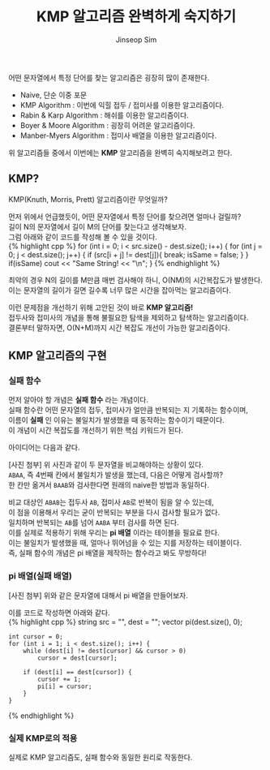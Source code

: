 ﻿---
layout: post
title: "KMP 알고리즘 완벽하게 숙지하기"
categories: Algorithm
tags: [cpp]
author:
  - Jinseop Sim
---
어떤 문자열에서 특정 단어를 찾는 알고리즘은 굉장히 많이 존재한다.  

- Naive, 단순 이중 포문
- KMP Algorithm : 이번에 익힐 접두 / 접미사를 이용한 알고리즘이다.
- Rabin & Karp Algorithm : 해쉬를 이용한 알고리즘이다.
- Boyer & Moore Algorithm : 굉장히 어려운 알고리즘이다.
- Manber-Myers Algorithm : 접미사 배열을 이용한 알고리즘이다.  

위 알고리즘들 중에서 이번에는 __KMP__ 알고리즘을 완벽히 숙지해보려고 한다.  

## KMP?
KMP(Knuth, Morris, Prett) 알고리즘이란 무엇일까?  

먼저 위에서 언급했듯이, 어떤 문자열에서 특정 단어를 찾으려면 얼마나 걸릴까?  
길이 N의 문자열에서 길이 M의 단어를 찾는다고 생각해보자.  
그럼 아래와 같이 코드를 작성해 볼 수 있을 것이다.  
{% highlight cpp %}
for (int i = 0; i < src.size() - dest.size(); i++) {
	for (int j = 0; j < dest.size(); j++) {
		if (src[i + j] != dest[j]){
			break;
      isSame = false;
    }
	}
  if(isSame)
     cout << "Same String! << "\n";
}
{% endhighlight %}  

최악의 경우 N의 길이를 M만큼 매번 검사해야 하니, O(NM)의 시간복잡도가 발생한다.  
이는 문자열의 길이가 길면 길수록 너무 많은 시간을 잡아먹는 알고리즘이다.  

이런 문제점을 개선하기 위해 고안된 것이 바로 __KMP 알고리즘!__  
접두사와 접미사의 개념을 통해 불필요한 탐색을 제외하고 탐색하는 알고리즘이다.  
결론부터 말하자면, O(N+M)까지 시간 복잡도 개선이 가능한 알고리즘이다.  

## KMP 알고리즘의 구현
### 실패 함수
먼저 알아야 할 개념은 __실패 함수__ 라는 개념이다.  
실패 함수란 어떤 문자열의 접두, 접미사가 얼만큼 반복되는 지 기록하는 함수이며,  
이름이 __실패__ 인 이유는 불일치가 발생했을 때 동작하는 함수이기 때문이다.  
이 개념이 시간 복잡도를 개선하기 위한 핵심 키워드가 된다.  

아이디어는 다음과 같다.  

[사진 첨부]
위 사진과 같이 두 문자열을 비교해야하는 상황이 있다.  
```ABAA```, 즉 4번째 칸에서 불일치가 발생을 했는데, 다음은 어떻게 검사할까?  
한 칸만 옮겨서 ```BAAB```와 검사한다면 원래의 naive한 방법과 동일하다.  

비교 대상인 ```ABAB```는 접두사 ```AB```, 접미사 ```AB```로 반복이 됨을 알 수 있는데,  
이 점을 이용해서 우리는 굳이 반복되는 부분을 다시 검사할 필요가 없다.  
일치하며 반복되는 ```AB```를 넘어 ```AABA``` 부터 검사를 하면 된다.  
이를 실제로 적용하기 위해 우리는 __pi 배열__ 이라는 테이블을 필요료 한다.  
이는 불일치가 발생했을 때, 얼마나 뛰어넘을 수 있는 지를 저장하는 테이블이다.  
즉, 실패 함수의 개념은 pi 배열을 제작하는 함수라고 봐도 무방하다!  

### pi 배열(실패 배열)
[사진 첨부]
위와 같은 문자열에 대해서 pi 배열을 만들어보자.  

이를 코드로 작성하면 아래와 같다.  
{% highlight cpp %}
string src = "", dest = "";
	vector<int> pi(dest.size(), 0);

	int cursor = 0;
	for (int i = 1; i < dest.size(); i++) {
		while (dest[i] != dest[cursor] && cursor > 0)
			cursor = dest[cursor];
   
		if (dest[i] == dest[cursor]) {
			cursor += 1;
			pi[i] = cursor;
		}
	}
{% endhighlight %}  

### 실제 KMP로의 적용
실제로 KMP 알고리즘도, 실패 함수와 동일한 원리로 작동한다.  
